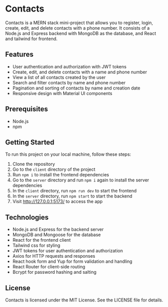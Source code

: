 # Contacts

Contacts is a MERN stack mini-project that allows you to register, login, create, edit, and delete contacts with a phone number. It consists of a Node.js and Express backend with MongoDB as the database, and React and tailwind for frontend.

## Features

- User authentication and authorization with JWT tokens
- Create, edit, and delete contacts with a name and phone number
- View a list of all contacts created by the user
- Search and filter contacts by name and phone number
- Pagination and sorting of contacts by name and creation date
- Responsive design with Material UI components

## Prerequisites
- Node.js
- npm

## Getting Started
To run this project on your local machine, follow these steps:

1. Clone the repository
2. Go to the `client` directory of the project
3. Run `npm i` to install the frontend dependencies
4. Go to the `server` directory and run `npm i` again to install the server dependencies
5. In the `client` directory, run `npm run dev` to start the frontend
6. In the `server` directory, run `npm start` to start the backend
7. Visit http://127.0.0.1:5173/ to access the app


## Technologies

- Node.js and Express for the backend server
- MongoDB and Mongoose for the database
- React for the frontend client
- Tailwind css for styling
- JWT tokens for user authentication and authorization
- Axios for HTTP requests and responses
- React hook form and Yup for form validation and handling
- React Router for client-side routing
- Bcrypt for password hashing and salting

## License

Contacts is licensed under the MIT License. See the LICENSE file for details.
